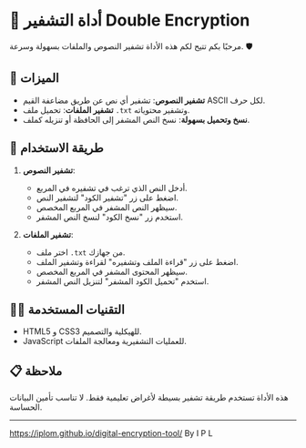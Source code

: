 # 🔐 أداة التشفير Double Encryption

مرحبًا بكم تتيح لكم هذه الأداة تشفير النصوص والملفات بسهولة وسرعة. 🛡️

## 🌟 الميزات

- **تشفير النصوص**: تشفير أي نص عن طريق مضاعفة القيم ASCII لكل حرف.
- **تشفير الملفات**: تحميل ملف `.txt` وتشفير محتوياته.
- **نسخ وتحميل بسهولة**: نسخ النص المشفر إلى الحافظة أو تنزيله كملف.

## 🚀 طريقة الاستخدام

1. **تشفير النصوص**:
   - أدخل النص الذي ترغب في تشفيره في المربع.
   - اضغط على زر "تشفير الكود" لتشفير النص.
   - سيظهر النص المشفر في المربع المخصص.
   - استخدم زر "نسخ الكود" لنسخ النص المشفر.

2. **تشفير الملفات**:
   - اختر ملف `.txt` من جهازك.
   - اضغط على زر "قراءة الملف وتشفيره" لقراءة وتشفير الملف.
   - سيظهر المحتوى المشفر في المربع المخصص.
   - استخدم "تحميل الكود المشفر" لتنزيل النص المشفر.

## 👨‍💻 التقنيات المستخدمة

- HTML5 و CSS3 للهيكلية والتصميم.
- JavaScript للعمليات التشفيرية ومعالجة الملفات.

## 📋 ملاحظة

هذه الأداة تستخدم طريقة تشفير بسيطة لأغراض تعليمية فقط. لا تناسب تأمين البيانات الحساسة.

---
https://iplom.github.io/digital-encryption-tool/
By I P L
